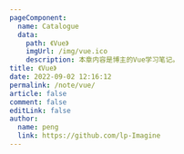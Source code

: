 ```yaml
---
pageComponent:
  name: Catalogue
  data:
    path: 《Vue》
    imgUrl: /img/vue.ico
    description: 本章内容是博主的Vue学习笔记。
title: 《Vue》
date: 2022-09-02 12:16:12
permalink: /note/vue/
article: false
comment: false
editLink: false
author:
  name: peng
  link: https://github.com/lp-Imagine
---
```

